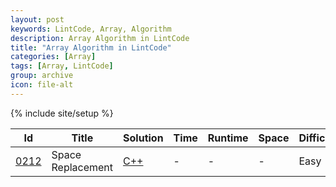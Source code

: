 ```yaml
---
layout: post
keywords: LintCode, Array, Algorithm
description: Array Algorithm in LintCode
title: "Array Algorithm in LintCode"
categories: [Array]
tags: [Array, LintCode]
group: archive
icon: file-alt
---
```

{% include site/setup %}

|Id  | Title  | Solution   | Time | Runtime |  Space | Difficulty  | Catagory|
 ------------ | ------------ | ------------ | ------------ | ------------ | ------------ | ------------ | ------------
|  <a href="http://www.lintcode.com/en/problem/space-replacement/" target="_blank">0212</a> |Space Replacement | [C++](https://algorithm.dun.so/lintcode-212/)  |-|-|-|  Easy |Array|



